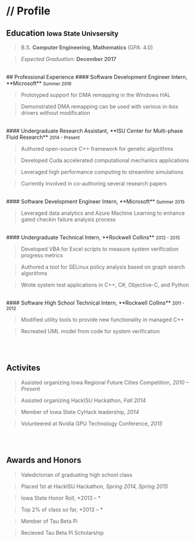 # // Profile

## Education <small>Iowa State Univsersity</small> 
> B.S. **Computer Engineering, Mathematics** (GPA: 4.0)

> *Expected Graduation:* **December 2017**

<br>
## Professional Experience
#### Software Development Engineer Intern, **Microsoft** <small>Summer 2016</small>

> Prototyped support for DMA remapping in the Windows HAL

> Demonstrated DMA remapping can be used with various in-box drivers without modification

<br>
#### Undergraduate Research Assistant, **ISU Center for Multi-phase Fluid Research** <small>2014 - Present</small>

> Authored open-source C++ framework for genetic algorithms

> Developed Cuda accelerated computational mechanics applications

> Leveraged high performance computing to streamline simulations

> Currently involved in co-authoring several research papers

<br>
#### Software Development Engineer Intern, **Microsoft** <small>Summer 2015</small>

> Leveraged data analytics and Azure Machine Learning to enhance gated checkin failure analysis process 

<br>
#### Undergraduate Technical Intern, **Rockwell Collins** <small>2012 - 2015</small>

> Developed VBA for Excel scripts to measure system verification progress metrics

> Authored a tool for SELinux policy analysis based on graph search algorithms

> Wrote system test applications in C++, C#, Objective-C, and Python

<br>
#### Software High School Technical Intern, **Rockwell Collins** <small>2011 - 2012</small>

> Modified utility tools to provide new functionality in managed C++

> Recreated UML model from code for system verification

<br><br>
## Activites

> Assisted organizing Iowa Regional Future Cities Competition, *2010 – Present*

> Assisted organizing HackISU Hackathon, *Fall 2014*

> Member of Iowa State CyHack leadership, *2014*

> Volunteered at Nvidia GPU Technology Conference, *2015* 

<br><br>
## Awards and Honors

> Valedictorian of graduating high school class

> Placed 1st at HackISU Hackathon, *Spring 2014, Spring 2015*

> Iowa State Honor Roll, *2013 – *

> Top 2% of class so far, *2013 – * 

> Member of Tau Beta Pi 

> Recieved Tau Beta Pi Scholarship
